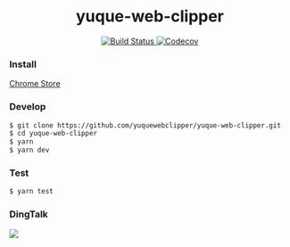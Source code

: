 <h1 align="center">yuque-web-clipper</h1>
<p align="center">
    <a href="https://travis-ci.org/yuquewebclipper/yuque-web-clipper">
      <img src="https://img.shields.io/travis/yuquewebclipper/yuque-web-clipper/master.svg?style=flat-square" alt="Build Status">
    </a>
    <a href="https://codecov.io/gh/yuquewebclipper/yuque-web-clipper">
      <img src="https://img.shields.io/codecov/c/github/yuquewebclipper/yuque-web-clipper/master.svg?style=flat-square" alt="Codecov">
    </a>
</p>

### Install

[Chrome Store](https://chrome.google.com/webstore/detail/语雀剪藏/pdecnpgmmhjfnoiebndphjggimhjhdog)

### Develop

```bash
$ git clone https://github.com/yuquewebclipper/yuque-web-clipper.git
$ cd yuque-web-clipper
$ yarn
$ yarn dev
```

### Test

```bash
$ yarn test
```

### DingTalk

![](https://raw.githubusercontent.com/yuquewebclipper/yuque-web-clipper/master/DingTalk.jpeg)
